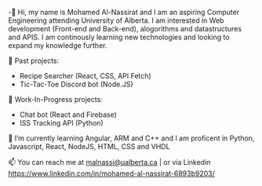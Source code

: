 -👋 Hi, my name is Mohamed Al-Nassirat and I am an aspiring Computer Engineering attending University of Alberta. I am interested in Web development (Front-end and Back-end), alogorithms and datastructures and APIS. I am continously learning new technologies and looking to expand my knowledge further. 

   
🔭 Past projects: 
- Recipe Searcher (React, CSS, API Fetch) 
- Tic-Tac-Toe Discord bot (Node.JS)

🔭 Work-In-Progress projects: 
   - Chat bot (React and Firebase)
   - ISS Tracking API (Python)

🌱 I’m currently learning Angular, ARM and C++ and I am proficent in Python, Javascript, React, NodeJS, HTML, CSS and VHDL


📫 You can reach me at malnassi@ualberta.ca | or via Linkedin https://www.linkedin.com/in/mohamed-al-nassirat-6893b9203/

<!---
MohamedAl-Nassirat/MohamedAl-Nassirat is a ✨ special ✨ repository because its `README.md` (this file) appears on your GitHub profile.
You can click the Preview link to take a look at your changes.
--->
